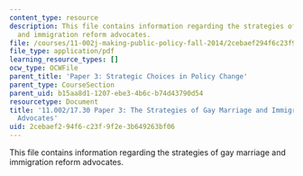 ```yaml
---
content_type: resource
description: This file contains information regarding the strategies of gay marriage
  and immigration reform advocates.
file: /courses/11-002j-making-public-policy-fall-2014/2cebaef294f6c23f9f2e3b649263bf06_MIT11_002JF14_pa3stud1.pdf
file_type: application/pdf
learning_resource_types: []
ocw_type: OCWFile
parent_title: 'Paper 3: Strategic Choices in Policy Change'
parent_type: CourseSection
parent_uid: b15aa8d1-1207-ebe3-4b6c-b74d43790d54
resourcetype: Document
title: '11.002/17.30 Paper 3: The Strategies of Gay Marriage and Immigration Reform
  Advocates'
uid: 2cebaef2-94f6-c23f-9f2e-3b649263bf06
---
```

This file contains information regarding the strategies of gay marriage and immigration reform advocates.

